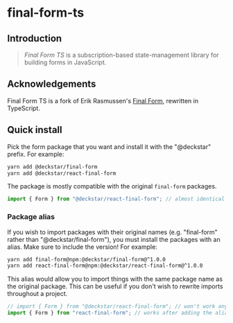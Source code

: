 # final-form-ts

## Introduction

> _Final Form TS_ is a subscription-based state-management library for building forms in JavaScript.

## Acknowledgements

Final Form TS is a fork of Erik Rasmussen's [Final Form](https://final-form.org), rewritten in TypeScript.

## Quick install

Pick the form package that you want and install it with the "@deckstar" prefix. For example:

```bash
yarn add @deckstar/final-form
yarn add @deckstar/react-final-form
```

The package is mostly compatible with the original `final-form` packages.

```ts
import { Form } from "@deckstar/react-final-form"; // almost identical to the original react-final-form
```

### Package alias

If you wish to import packages with their original names (e.g. "final-form" rather than "@deckstar/final-form"), you must install the packages with an alias. Make sure to include the version! For example:

```bash
yarn add final-form@npm:@deckstar/final-form@^1.0.0
yarn add react-final-form@npm:@deckstar/react-final-form@^1.0.0
```

This alias would allow you to import things with the same package name as the original package. This can be useful if you don't wish to rewrite imports throughout a project.

```ts
// import { Form } from "@deckstar/react-final-form"; // won't work anymore
import { Form } from "react-final-form"; // works after adding the alias!
```
